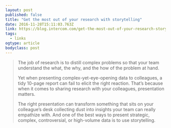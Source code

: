 ```yaml
---
layout: post 
published: false 
title: "Get the most out of your research with storytelling" 
date: 2016-11-28T15:11:03.763Z 
link: https://blog.intercom.com/get-the-most-out-of-your-research-storytelling/ 
tags:
  - links
ogtype: article 
bodyclass: post 
---
```


> The job of research is to distill complex problems so that your team understand the what, the why, and the how of the problem at hand.
> 
> Yet when presenting complex-yet-eye-opening data to colleagues, a tidy 10-page report can fail to elicit the right reaction. That’s because when it comes to sharing research with your colleagues, presentation matters.
> 
> The right presentation can transform something that sits on your colleague’s desk collecting dust into insights your team can really empathize with. And one of the best ways to present strategic, complex, controversial, or high-volume data is to use storytelling.